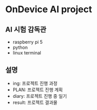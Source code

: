 # OnDevice AI project
## AI 시험 감독관
* raspberry pi 5
* python
* linux terminal

## 설명
* ing: 프로젝트 진행 과정
* PLAN: 프로젝트 진행 계획
* diary: 프로젝트 진행 중 일기
* result: 프로젝트 결과물
